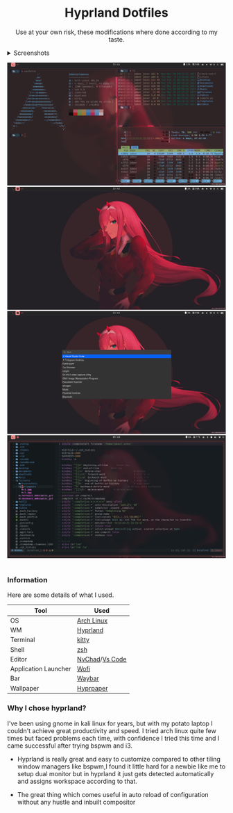 <div align="center">
  <h1>Hyprland Dotfiles</h1>
  <p>
    Use at your own risk, these modifications where done according to my taste.
  </p>  

</div>

<details>
<summary>
Screenshots

![1](screenshots/1.png)
![2](screenshots/2.png)
![3](screenshots/3.png)
![4](screenshots/4.png)
</summary>
</details>

### Information
Here are some details of what I used.

| Tool | Used |
| ---- | ---- |
| OS | [Arch Linux](https://archlinux.org/) |
| WM | [Hyprland](hyprland.org/) |
| Terminal | [kitty](https://github.com/kovidgoyal/kitty) |
| Shell | [zsh](https://www.zsh.org/) |
| Editor | [NvChad](nvchad.com/)/[Vs Code](https://code.visualstudio.com/) |
| Application Launcher | [Wofi](https://hg.sr.ht/~scoopta/wofi) |
| Bar | [Waybar](https://github.com/Alexays/Waybar) |
| Wallpaper | [Hyprpaper](https://github.com/hyprwm/hyprpaper) |


### Why I chose hyprland?
I've been using gnome in kali linux for years, but with my potato
laptop I couldn't achieve great productivity and speed. I tried arch linux quite few times but faced problems each time, with confidence I tried this time and I came successful after trying bspwm and i3.

- Hyprland is really great and easy to customize compared to other tiling window managers like bspwm,I found it little hard for a newbie like me to setup dual monitor but in hyprland it just gets detected automatically and assigns workspace according to that.

- The great thing which comes useful in auto reload of configuration without any hustle and inbuilt compositor